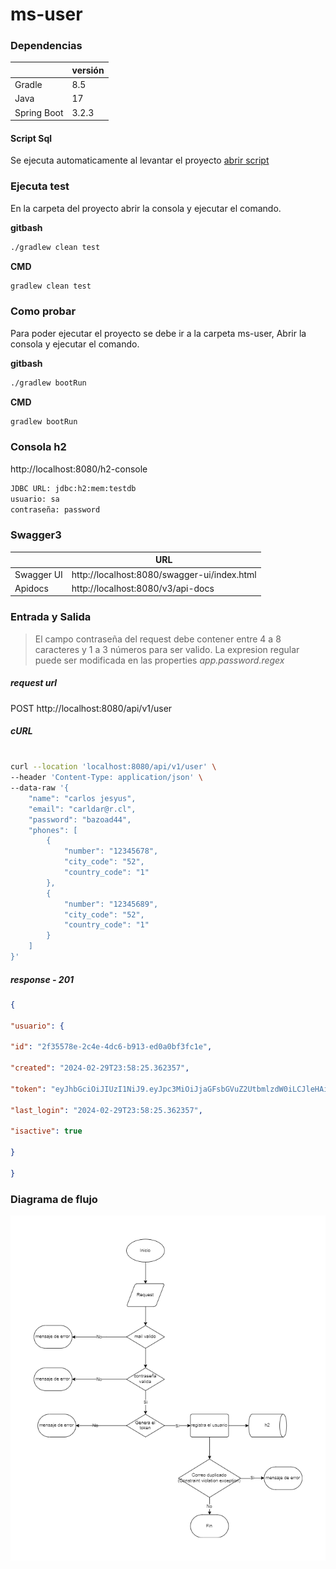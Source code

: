 # ms-user

  

### Dependencias

|| versión |
| ------------ | ------------ |
| Gradle | 8.5 |
| Java | 17 |
| Spring Boot | 3.2.3 |

#### Script Sql
Se ejecuta automaticamente al levantar el proyecto
[abrir script](./src/main/resources/schema.sql)

### Ejecuta test
En la carpeta del proyecto abrir la consola y ejecutar el comando.

**gitbash**
```sh
./gradlew clean test
```
**CMD**
```sh
gradlew clean test
```

### Como probar

Para  poder  ejecutar el proyecto  se  debe  ir a la  carpeta ms-user, Abrir  la  consola y ejecutar el comando.

**gitbash**
```sh
./gradlew bootRun
```
**CMD**
```sh
gradlew bootRun
```
### Consola h2

http://localhost:8080/h2-console
```sh
JDBC URL: jdbc:h2:mem:testdb
usuario: sa
contraseña: password
```

### Swagger3

| | URL |
| ------------ | ------------ |
| Swagger UI | http://localhost:8080/swagger-ui/index.html |
| Apidocs| http://localhost:8080/v3/api-docs |


### Entrada y Salida

> El campo contraseña del request debe contener entre 4 a 8 caracteres y
> 1 a 3 números para ser valido. La expresion regular puede ser modificada en las properties *app.password.regex*

##### request url

POST http://localhost:8080/api/v1/user

##### cURL

```sh

curl --location 'localhost:8080/api/v1/user' \
--header 'Content-Type: application/json' \
--data-raw '{
    "name": "carlos jesyus",
    "email": "carldar@r.cl",
    "password": "bazoad44",
    "phones": [
        {
            "number": "12345678",
            "city_code": "52",
            "country_code": "1"
        },
        {
            "number": "12345689",
            "city_code": "52",
            "country_code": "1"
        }
    ]
}'

```

##### response - 201

```json
{

"usuario": {

"id": "2f35578e-2c4e-4dc6-b913-ed0a0bf3fc1e",

"created": "2024-02-29T23:58:25.362357",

"token": "eyJhbGciOiJIUzI1NiJ9.eyJpc3MiOiJjaGFsbGVuZ2UtbmlzdW0iLCJleHAiOjE3MDkyNjI1MDUsInN1YiI6IjJmMzU1NzhlLTJjNGUtNGRjNi1iOTEzLWVkMGEwYmYzZmMxZSIsImlhdCI6MTcwOTI2MTkwNX0.2Dk5ngou7sBQfnOjwaaMWYkcoXzwy17o9R80SJamP50",

"last_login": "2024-02-29T23:58:25.362357",

"isactive": true

}

}
```
### Diagrama de flujo

![diagrama de flujo ms-user](https://github.com/CarlosConcha/ms-user/blob/main/diagrama_flujo.jpg)
